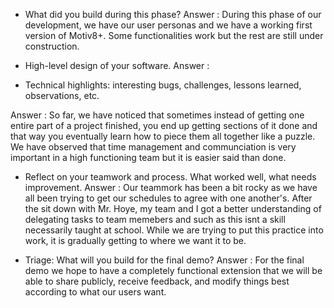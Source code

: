 - What did you build during this phase?
Answer : During this phase of our development, we have our user personas and we have a working first version of Motiv8+.
Some functionalities work but the rest are still under construction.

- High-level design of your software.
Answer : 

- Technical highlights: interesting bugs, challenges, lessons learned, observations, etc.

Answer : So far, we have noticed that sometimes instead of getting one entire part of a project finished, you end up getting sections of it done and that way
you eventually learn how to piece them all together like a puzzle. We have observed that time management and communciation is very important in a 
high functioning team but it is easier said than done. 

- Reflect on your teamwork and process. What worked well, what needs improvement.
Answer : Our teammork has been a bit rocky as we have all been trying to get our schedules to agree with one another's. After the sit down with
Mr. Hoye, my team and I got a better understanding of delegating tasks to team memebers and such as this isnt a skill necessarily taught at school. While 
we are trying to put this practice into work, it is gradually getting to where we want it to be. 

- Triage: What will you build for the final demo?
Answer : For the final demo we hope to have a completely functional extension that we will be able to share publicly, receive feedback, and modify things
best according to what our users want.


